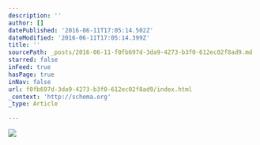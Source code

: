 ```yaml
---
description: ''
author: []
datePublished: '2016-06-11T17:05:14.502Z'
dateModified: '2016-06-11T17:05:14.399Z'
title: ''
sourcePath: _posts/2016-06-11-f0fb697d-3da9-4273-b3f0-612ec02f8ad9.md
starred: false
inFeed: true
hasPage: true
inNav: false
url: f0fb697d-3da9-4273-b3f0-612ec02f8ad9/index.html
_context: 'http://schema.org'
_type: Article

---
```

![](https://the-grid-user-content.s3-us-west-2.amazonaws.com/ab154c13-e1ef-4f85-8777-d015e707638d.jpg)